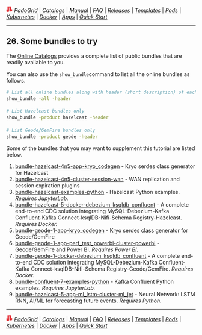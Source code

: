 ![PadoGrid](https://github.com/padogrid/padogrid/raw/develop/images/padogrid-3d-16x16.png) [*PadoGrid*](https://github.com/padogrid) | [*Catalogs*](https://github.com/padogrid/catalog-bundles/blob/master/all-catalog.md) | [*Manual*](https://github.com/padogrid/padogrid/wiki) | [*FAQ*](https://github.com/padogrid/padogrid/wiki/faq) | [*Releases*](https://github.com/padogrid/padogrid/releases) | [*Templates*](https://github.com/padogrid/padogrid/wiki/Using-Bundle-Templates) | [*Pods*](https://github.com/padogrid/padogrid/wiki/Understanding-Padogrid-Pods) | [*Kubernetes*](https://github.com/padogrid/padogrid/wiki/Kubernetes) | [*Docker*](https://github.com/padogrid/padogrid/wiki/Docker) | [*Apps*](https://github.com/padogrid/padogrid/wiki/Apps) | [*Quick Start*](https://github.com/padogrid/padogrid/wiki/Quick-Start)

---

## 26. Some bundles to try

The [Online Catalogs](https://github.com/padogrid/catalog-bundles/blob/master/all-catalog.md) provides a complete list of public bundles that are readily available to you.

You can also use the `show_bundle`command to list all the online bundles as follows.

```bash
# List all online bundles along with header (short description) of each bundle
show_bundle -all -header

# List Hazelcast bundles only
show_bundle -product hazelcast -header

# List Geode/GemFire bundles only
show_bundle -product geode -header
```

Some of the bundles that you may want to supplement this tutorial are listed below.

1. [bundle-hazelcast-4n5-app-kryo_codegen](https://github.com/padogrid/bundle-hazelcast-4n5-app-kryo_codegen) - Kryo serdes class generator for Hazelcast
1. [bundle-hazelcast-4n5-cluster-session-wan](https://github.com/padogrid/bundle-hazelcast-4n5-cluster-session-wan) - WAN replication and session expiration plugins
1. [bundle-hazelcast-examples-python](https://github.com/padogrid/bundle-hazelcast-examples-python) - Hazelcast Python examples. *Requires JupyterLab.*
1. [bundle-hazelcast-5-docker-debezium_ksqldb_confluent](https://github.com/padogrid/bundle-hazelcast-5-docker-debezium_ksqldb_confluent) - A complete end-to-end CDC solution integrating MySQL-Debezium-Kafka Confluent-Kafka Connect-ksqlDB-Nifi-Schema Registry-Hazelcast. *Requires Docker.*
1. [bundle-geode-1-app-kryo_codegen](https://github.com/padogrid/bundle-geode-1-docker-debezium_ksqldb_confluent) - Kryo serdes class generator for Geode/GemFire
1. [bundle-geode-1-app-perf_test_powerbi-cluster-powerbi](https://github.com/padogrid/bundle-geode-1-app-perf_test_powerbi-cluster-powerbi) - Geode/GemFire and Power BI. *Requires Power BI.*
1. [bundle-geode-1-docker-debezium_ksqldb_confluent](https://github.com/padogrid/bundle-geode-1-docker-debezium_ksqldb_confluent) - A complete end-to-end CDC solution integrating MySQL-Debezium-Kafka Confluent-Kafka Connect-ksqlDB-Nifi-Schema Registry-Geode/GemFire. *Requires Docker.*
1. [bundle-confluent-7-examples-python](https://github.com/padogrid/bundle-confluent-7-examples-python) - Kafka Confluent Python examples. *Requires JupyterLab.*
1. [ bundle-hazelcast-5-app-ml_lstm-cluster-ml_jet](https://github.com/padogrid/bundle-hazelcast-5-app-ml_lstm-cluster-ml_jet) - Neural Network: LSTM RNN, AI/ML for forecasting future events. *Requires Python.*

---

![PadoGrid](https://github.com/padogrid/padogrid/raw/develop/images/padogrid-3d-16x16.png) [*PadoGrid*](https://github.com/padogrid) | [*Catalogs*](https://github.com/padogrid/catalog-bundles/blob/master/all-catalog.md) | [*Manual*](https://github.com/padogrid/padogrid/wiki) | [*FAQ*](https://github.com/padogrid/padogrid/wiki/faq) | [*Releases*](https://github.com/padogrid/padogrid/releases) | [*Templates*](https://github.com/padogrid/padogrid/wiki/Using-Bundle-Templates) | [*Pods*](https://github.com/padogrid/padogrid/wiki/Understanding-Padogrid-Pods) | [*Kubernetes*](https://github.com/padogrid/padogrid/wiki/Kubernetes) | [*Docker*](https://github.com/padogrid/padogrid/wiki/Docker) | [*Apps*](https://github.com/padogrid/padogrid/wiki/Apps) | [*Quick Start*](https://github.com/padogrid/padogrid/wiki/Quick-Start)
